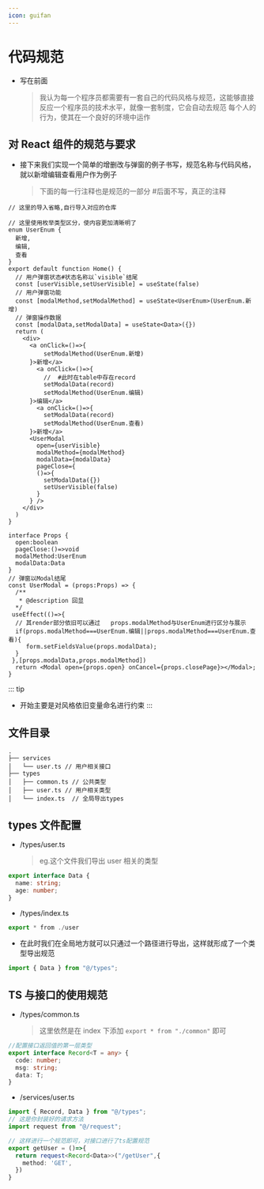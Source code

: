 ```yaml
---
icon: guifan
---
```


# 代码规范

- 写在前面
  > 我认为每一个程序员都需要有一套自己的代码风格与规范，这能够直接反应一个程序员的技术水平，就像一套制度，它会自动去规范
  > 每个人的行为，使其在一个良好的环境中运作

## 对 React 组件的规范与要求

- 接下来我们实现一个简单的增删改与弹窗的例子书写，规范名称与代码风格，就以新增编辑查看用户作为例子
  > 下面的每一行注释也是规范的一部分 #后面不写，真正的注释

```tsx
// 这里的导入省略,自行导入对应的仓库

// 这里使用枚举类型区分，使内容更加清晰明了
enum UserEnum {
  新增,
  编辑,
  查看
}
export default function Home() {
  // 用户弹窗状态#状态名称以`visible`结尾
  const [userVisible,setUserVisible] = useState(false)
  // 用户弹窗功能
  const [modalMethod,setModalMethod] = useState<UserEnum>(UserEnum.新增)
  // 弹窗操作数据
  const [modalData,setModalData] = useState<Data>({})
  return (
    <div>
      <a onClick=()=>{
          setModalMethod(UserEnum.新增)
      }>新增</a>
        <a onClick=()=>{
          //  #此时在table中存在record
          setModalData(record)
          setModalMethod(UserEnum.编辑)
      }>编辑</a>
        <a onClick=()=>{
          setModalData(record)
          setModalMethod(UserEnum.查看)
      }>新增</a>
      <UserModal
        open={userVisible}
        modalMethod={modalMethod}
        modalData={modalData}
        pageClose={
        ()=>{
          setModalData({})
          setUserVisible(false)
        }
      } />
    </div>
  )
}

interface Props {
  open:boolean
  pageClose:()=>void
  modalMethod:UserEnum
  modalData:Data
}
// 弹窗以Modal结尾
const UserModal = (props:Props) => {
  /**
   * @description 回显
  */
 useEffect(()=>{
  // 其render部分依旧可以通过   props.modalMethod与UserEnum进行区分与展示
  if(props.modalMethod===UserEnum.编辑||props.modalMethod===UserEnum.查看){
     form.setFieldsValue(props.modalData);
  }
 },[props.modalData,props.modalMethod])
  return <Modal open={props.open} onCancel={props.closePage}></Modal>;
}
```

::: tip

- 开始主要是对风格依旧变量命名进行约束
  :::

## 文件目录

```text
.
├── services
│   └── user.ts // 用户相关接口
├── types
│   ├── common.ts // 公共类型
│   ├── user.ts // 用户相关类型
│   └── index.ts  // 全局导出types
```

## types 文件配置

- /types/user.ts
  > eg.这个文件我们导出 user 相关的类型

```ts
export interface Data {
  name: string;
  age: number;
}
```

- /types/index.ts

```ts
export * from ./user
```

- 在此时我们在全局地方就可以只通过一个路径进行导出，这样就形成了一个类型导出规范

```ts
import { Data } from "@/types";
```

## TS 与接口的使用规范

- /types/common.ts
  > 这里依然是在 index 下添加 `export * from "./common"` 即可

```ts
//配置接口返回值的第一层类型
export interface Record<T = any> {
  code: number;
  msg: string;
  data: T;
}
```

- /services/user.ts

```ts
import { Record, Data } from "@/types";
// 这是你封装好的请求方法
import request from "@/request";

// 这样进行一个规范即可，对接口进行了ts配置规范
export getUser = ()=>{
  return request<Record<Data>>("/getUser",{
    method: 'GET',
  })
}
```
